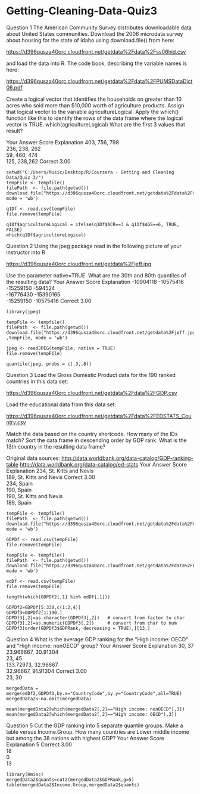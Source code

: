Getting-Cleaning-Data-Quiz3
===========================
Question 1
The American Community Survey distributes downloadable data about United States communities. Download the 2006 microdata survey about housing for the state of Idaho using download.file() from here: 

https://d396qusza40orc.cloudfront.net/getdata%2Fdata%2Fss06hid.csv 

and load the data into R. The code book, describing the variable names is here: 

https://d396qusza40orc.cloudfront.net/getdata%2Fdata%2FPUMSDataDict06.pdf 

Create a logical vector that identifies the households on greater than 10 acres who sold more than $10,000 worth of agriculture products. Assign that logical vector to the variable agricultureLogical. Apply the which() function like this to identify the rows of the data frame where the logical vector is TRUE. which(agricultureLogical) What are the first 3 values that result?

Your Answer		Score	Explanation
403, 756, 798			
236, 238, 262			
59, 460, 474			
125, 238,262	Correct	3.00

```{r}
setwd("C:/Users/Music/Desktop/R/Coursera - Getting and Cleaning Data/Quiz 3/")
tempFile <- tempfile()
filePath  <- file.path(getwd())
download.file("https://d396qusza40orc.cloudfront.net/getdata%2Fdata%2Fss06hid.csv",tempFile, mode = 'wb') 

q1Df <- read.csv(tempFile)
file.remove(tempFile) 

q1Df$agricultureLogical = ifelse(q1Df$ACR==3 & q1Df$AGS==6, TRUE, FALSE)
which(q1Df$agricultureLogical)
```
Question 2
Using the jpeg package read in the following picture of your instructor into R 

https://d396qusza40orc.cloudfront.net/getdata%2Fjeff.jpg 

Use the parameter native=TRUE. What are the 30th and 80th quantiles of the resulting data?
Your Answer		Score	Explanation
-10904118 -10575416			
-15259150 -594524			
-16776430 -15390165			
-15259150 -10575416	Correct	3.00

```{r}
library(jpeg)

tempFile <- tempfile()
filePath  <- file.path(getwd())
download.file("https://d396qusza40orc.cloudfront.net/getdata%2Fjeff.jpg" ,tempFile, mode = 'wb') 

jpeg <- readJPEG(tempFile, native = TRUE)
file.remove(tempFile)

quantile(jpeg, probs = c(.3,.8))
```
Question 3
Load the Gross Domestic Product data for the 190 ranked countries in this data set: 

https://d396qusza40orc.cloudfront.net/getdata%2Fdata%2FGDP.csv 

Load the educational data from this data set: 

https://d396qusza40orc.cloudfront.net/getdata%2Fdata%2FEDSTATS_Country.csv 

Match the data based on the country shortcode. How many of the IDs match? Sort the data frame in descending order by GDP rank. What is the 13th country in the resulting data frame? 

Original data sources: 
http://data.worldbank.org/data-catalog/GDP-ranking-table 
http://data.worldbank.org/data-catalog/ed-stats
Your Answer		Score	Explanation
234, St. Kitts and Nevis			
189, St. Kitts and Nevis	Correct	3.00	
234, Spain			
190, Spain			
190, St. Kitts and Nevis			
189, Spain
```{r}
tempFile <- tempfile()
filePath  <- file.path(getwd())
download.file("https://d396qusza40orc.cloudfront.net/getdata%2Fdata%2FGDP.csv",tempFile, mode = 'wb') 

GDPDf <- read.csv(tempFile)
file.remove(tempFile) 

tempFile <- tempfile()
filePath  <- file.path(getwd())
download.file("https://d396qusza40orc.cloudfront.net/getdata%2Fdata%2FEDSTATS_Country.csv",tempFile, mode = 'wb') 

edDf <- read.csv(tempFile)
file.remove(tempFile) 

length(which(GDPDf2[,1] %in% edDf[,1]))

GDPDf2=GDPDf[5:330,c(1:2,4)]
GDPDf3=GDPDf2[1:190,]
GDPDf3[,2]=as.character(GDPDf3[,2])   # convert from factor to char
GDPDf3[,2]=as.numeric(GDPDf3[,2])     # convert from char to num
GDPDf3[order(GDPDf3$GDPRank, decreasing = TRUE),][13,]
```
Question 4
What is the average GDP ranking for the "High income: OECD" and "High income: nonOECD" group?
Your Answer		Score	Explanation
30, 37			
23.966667, 30.91304			
23, 45			
133.72973, 32.96667			
32.96667, 91.91304	Correct	3.00	
23, 30
```{r}
mergedData = merge(edDf2,GDPDf3,by.x="CountryCode",by.y="CountryCode",all=TRUE)
mergedData2<-na.omit(mergedData)

mean(mergedData2[which(mergedData2[,2]=="High income: nonOECD"),3])
mean(mergedData2[which(mergedData2[,2]=="High income: OECD"),3])
```
Question 5
Cut the GDP ranking into 5 separate quantile groups. Make a table versus Income.Group. How many countries are Lower middle income but among the 38 nations with highest GDP?
Your Answer		Score	Explanation
5	Correct	3.00	
18			
0			
13
```{r}
library(Hmisc)
mergedData2$quants=cut2(mergedData2$GDPRank,g=5)
table(mergedData2$Income.Group,mergedData2$quants)
```
